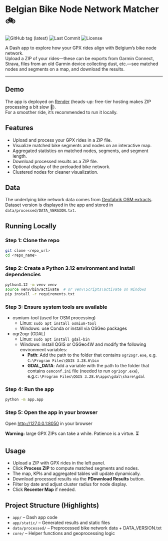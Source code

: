 # Belgian Bike Node Network Matcher 🚲

![GitHub tag (latest)](https://img.shields.io/github/v/tag/roemeren/gpx-bike-node-matcher)
![Last Commit](https://img.shields.io/github/last-commit/roemeren/gpx-bike-node-matcher)
![License](https://img.shields.io/badge/license-MIT-blue.svg)

A Dash app to explore how your GPX rides align with Belgium’s bike node network.  
Upload a ZIP of your rides—these can be exports from Garmin Connect, Strava, 
files from an old Garmin device collecting dust, etc.—see matched nodes and segments on a map, and download the results.

---

## Demo

The app is deployed on [Render](https://gpx-bike-node-matcher.onrender.com) (heads-up: free-tier hosting makes ZIP processing a bit slow 🐢).  
For a smoother ride, it’s recommended to run it locally.

## Features

- Upload and process your GPX rides in a ZIP file.
- Visualize matched bike segments and nodes on an interactive map.
- Aggregated statistics on matched nodes, segments, and segment length.
- Download processed results as a ZIP file.
- Optional display of the preloaded bike network.
- Clustered nodes for cleaner visualization.

## Data

The underlying bike network data comes from [Geofabrik OSM extracts](https://download.geofabrik.de/europe/).  
Dataset version is displayed in the app and stored in `data/processed/DATA_VERSION.txt`.  


## Running Locally

### Step 1: Clone the repo

```bash
git clone <repo_url>
cd <repo_name>
```
### Step 2: Create a Python 3.12 environment and install dependencies

```bash
python3.12 -m venv venv
source venv/bin/activate  # or venv\Scripts\activate on Windows
pip install -r requirements.txt
```

### Step 3: Ensure system tools are available

- osmium-tool (used for OSM processing)
    - Linux: `sudo apt install osmium-tool`
    - Windows: use Conda or install via OSGeo packages
- ogr2ogr (GDAL)
    - Linux: `sudo apt install gdal-bin`
    - Windows: install QGIS or OSGeo4W and modify the following environment variables:
        - **Path**: Add the path to the folder that contains `ogr2ogr.exe`, e.g. `C:\Program Files\QGIS 3.28.6\bin`
        - **GDAL_DATA**: Add a variable with the path to the folder that contains `osmconf.ini` file (needed to run `ogr2ogr.exe`), e.g.`C:\Program Files\QGIS 3.28.6\apps\gdal\share\gdal`

### Step 4: Run the app

```bash
python -m app.app
```

### Step 5: Open the app in your browser

Open http://127.0.0.1:8050 in your browser

**Warning:** large GPX ZIPs can take a while. Patience is a virtue. ⏳

## Usage

- Upload a ZIP with GPX rides in the left panel.
- Click **Process ZIP** to compute matched segments and nodes.
- The map, KPIs and aggregated tables will update dynamically.
- Download processed results via the **PDownload Results** button.
- Filter by date and adjust cluster radius for node display.
- Click **Recenter Map** if needed.

## Project Structure (Highlights)

- `app/` – Dash app code
- `app/static/` – Generated results and static files
- `data/processed/` – Preprocessed bike network data + DATA_VERSION.txt
- `core/` – Helper functions and geoprocessing logic
